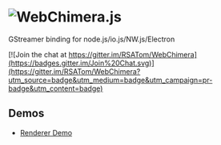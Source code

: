 # <img alt="WebChimera.js" src="https://raw.githubusercontent.com/jaruba/wcjs-logos/master/logos/small/webchimera.png">
GStreamer binding for node.js/io.js/NW.js/Electron

[![Join the chat at https://gitter.im/RSATom/WebChimera](https://badges.gitter.im/Join%20Chat.svg)](https://gitter.im/RSATom/WebChimera?utm_source=badge&utm_medium=badge&utm_campaign=pr-badge&utm_content=badge)

## Demos
* [Renderer Demo](https://www.npmjs.com/package/wcjs-gs-demo)
